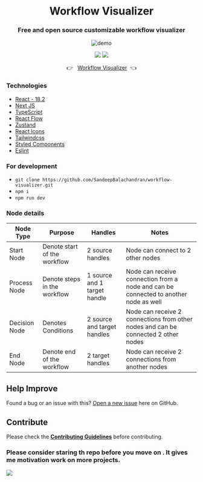 <div align="center">
<h1>Workflow Visualizer</h1>

### Free and open source customizable workflow visualizer

<img src="https://github.com/SandeepBalachandran/workflow-visualizer/blob/master/public/demo.gif?raw=true" alt="demo" border="0">

[![](https://img.shields.io/github/stars/SandeepBalachandran/workflow-visualizer?style=for-the-badge)](#stars)
[![](https://img.shields.io/github/forks/SandeepBalachandran/workflow-visualizer?style=for-the-badge)](#forks)

👉 &nbsp;&nbsp;[Workflow Visualizer](https://workflow-visualizer.vercel.app/)&nbsp;&nbsp;👈

</div>

### Technologies

- [React - 18.2](https://reactjs.org/)
- [Next JS](https://nextjs.org/)
- [TypeScript](https://www.typescriptlang.org/)
- [React Flow](https://reactflow.dev/)
- [Zustand](https://github.com/pmndrs/zustand)
- [React Icons](https://react-icons.github.io/react-icons/)
- [Tailwindcss](https://tailwindcss.com/)
- [Styled Components](https://styled-components.com/)
- [Eslint](https://eslint.org/)

### For development

- `git clone https://github.com/SandeepBalachandran/workflow-visualizer.git`
- `npm i`
- `npm run dev`

### Node details

| Node Type     | Purpose                      | Handles                      | Notes                                                                                |
| ------------- | ---------------------------- | ---------------------------- | ------------------------------------------------------------------------------------ |
| Start Node    | Denote start of the workflow | 2 source handles             | Node can connect to 2 other nodes                                                    |
| Process Node  | Denote steps in the workflow | 1 source and 1 target handle | Node can receive connection from a node and can be connected to another node as well |
| Decision Node | Denotes Conditions           | 2 source and target handles  | Node can receive 2 connections from other nodes and can be connected 2 other nodes   |
| End Node      | Denote end of the workflow   | 2 target handles             | Node can receive 2 connections from another nodes                                    |

## Help Improve

Found a bug or an issue with this? [Open a new issue](https://github.com/SandeepBalachandran/workflow-visualizer/issues) here on GitHub.

## Contribute

Please check the [**Contributing Guidelines**](https://github.com/SandeepBalachandran/workflow-visualizer/blob/master/CONTRIBUTING.md) before contributing.

### Please consider staring th repo before you move on . It gives me motivation work on more projects.

![](https://visitor-badge.glitch.me/badge?page_id=workflow-visualizer)
